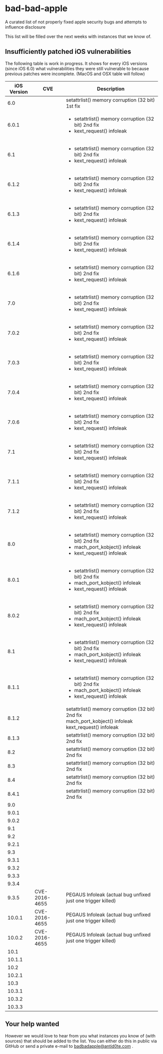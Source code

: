 # bad-bad-apple
A curated list of not properly fixed apple security bugs and attempts to influence disclosure

This list will be filled over the next weeks with instances that we know of.

Insufficiently patched iOS vulnerabilities
------------------------------------------

The following table is work in progress. It shows for every iOS versions (since iOS 6.0) what vulnerabilities
they were still vulnerable to because previous patches were incomplete. (MacOS and OSX table will follow)

| iOS Version    | CVE            | Description |
| -------------- | -------------- | ----------- |
| 6.0            |                | setattrlist() memory corruption (32 bit) 1st fix |
| 6.0.1          |                | <ul><li>setattrlist() memory corruption (32 bit) 2nd fix</li><li>kext_request() infoleak</li></ul> |
| 6.1            |                | <ul><li>setattrlist() memory corruption (32 bit) 2nd fix</li><li>kext_request() infoleak</li></ul> |
| 6.1.2          |                | <ul><li>setattrlist() memory corruption (32 bit) 2nd fix</li><li>kext_request() infoleak</li></ul> |
| 6.1.3          |                | <ul><li>setattrlist() memory corruption (32 bit) 2nd fix</li><li>kext_request() infoleak</li></ul> |
| 6.1.4          |                | <ul><li>setattrlist() memory corruption (32 bit) 2nd fix</li><li>kext_request() infoleak</li></ul> |
| 6.1.6          |                | <ul><li>setattrlist() memory corruption (32 bit) 2nd fix</li><li>kext_request() infoleak</li></ul> |
| 7.0            |                | <ul><li>setattrlist() memory corruption (32 bit) 2nd fix</li><li>kext_request() infoleak</li></ul> |
| 7.0.2          |                | <ul><li>setattrlist() memory corruption (32 bit) 2nd fix</li><li>kext_request() infoleak</li></ul> |
| 7.0.3          |                | <ul><li>setattrlist() memory corruption (32 bit) 2nd fix</li><li>kext_request() infoleak</li></ul> |
| 7.0.4          |                | <ul><li>setattrlist() memory corruption (32 bit) 2nd fix</li><li>kext_request() infoleak</li></ul> |
| 7.0.6          |                | <ul><li>setattrlist() memory corruption (32 bit) 2nd fix</li><li>kext_request() infoleak</li></ul> |
| 7.1            |                | <ul><li>setattrlist() memory corruption (32 bit) 2nd fix</li><li>kext_request() infoleak</li></ul> |
| 7.1.1          |                | <ul><li>setattrlist() memory corruption (32 bit) 2nd fix</li><li>kext_request() infoleak</li></ul> |
| 7.1.2          |                | <ul><li>setattrlist() memory corruption (32 bit) 2nd fix</li><li>kext_request() infoleak</li></ul> |
| 8.0            |                | <ul><li>setattrlist() memory corruption (32 bit) 2nd fix</li><li>mach_port_kobject() infoleak</li><li>kext_request() infoleak</li></ul> |
| 8.0.1          |                | <ul><li>setattrlist() memory corruption (32 bit) 2nd fix</li><li>mach_port_kobject() infoleak</li><li>kext_request() infoleak</li></ul> |
| 8.0.2          |                | <ul><li>setattrlist() memory corruption (32 bit) 2nd fix</li><li>mach_port_kobject() infoleak</li><li>kext_request() infoleak</li></ul> |
| 8.1            |                | <ul><li>setattrlist() memory corruption (32 bit) 2nd fix</li><li>mach_port_kobject() infoleak</li><li>kext_request() infoleak</li></ul> |
| 8.1.1          |                | <ul><li>setattrlist() memory corruption (32 bit) 2nd fix</li><li>mach_port_kobject() infoleak</li><li>kext_request() infoleak</li></ul> |
| 8.1.2          |                | setattrlist() memory corruption (32 bit) 2nd fix<br />mach_port_kobject() infoleak<br /> kext_request() infoleak |
| 8.1.3          |                | setattrlist() memory corruption (32 bit) 2nd fix |
| 8.2            |                | setattrlist() memory corruption (32 bit) 2nd fix |
| 8.3            |                | setattrlist() memory corruption (32 bit) 2nd fix |
| 8.4            |                | setattrlist() memory corruption (32 bit) 2nd fix |
| 8.4.1          |                | setattrlist() memory corruption (32 bit) 2nd fix |
| 9.0            |                |                                          |
| 9.0.1          |                |                                          |
| 9.0.2          |                |                                          |
| 9.1            |                |                                          |
| 9.2            |                |                                          |
| 9.2.1          |                |                                          |
| 9.3            |                |                                          |
| 9.3.1          |                |                                          |
| 9.3.2          |                |                                          |
| 9.3.3          |                |                                          |
| 9.3.4          |                |                                          |
| 9.3.5          | CVE-2016-4655  | PEGAUS Infoleak (actual bug unfixed just one trigger killed) |
| 10.0.1         | CVE-2016-4655  | PEGAUS Infoleak (actual bug unfixed just one trigger killed) |
| 10.0.2         | CVE-2016-4655  | PEGAUS Infoleak (actual bug unfixed just one trigger killed) |
| 10.1           |                |                                          |
| 10.1.1         |                |                                          |
| 10.2           |                |                                          |
| 10.2.1         |                |                                          |
| 10.3           |                |                                          |
| 10.3.1         |                |                                          |
| 10.3.2         |                |                                          |
| 10.3.3         |                |                                          |


Your help wanted
----------------

However we would love to hear from you what instances you know of (with sources) that should be added to the list.
You can either do this in public via GitHub or send a private e-mail to badbadapple@antid0te.com .
